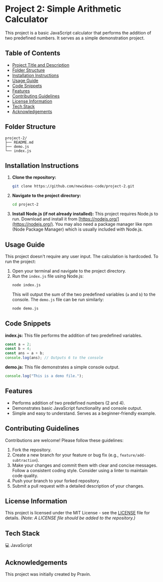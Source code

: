 # Project 2: Simple Arithmetic Calculator

This project is a basic JavaScript calculator that performs the addition of two predefined numbers. It serves as a simple demonstration project.

## Table of Contents

- [Project Title and Description](#project-title-and-description)
- [Folder Structure](#folder-structure)
- [Installation Instructions](#installation-instructions)
- [Usage Guide](#usage-guide)
- [Code Snippets](#code-snippets)
- [Features](#features)
- [Contributing Guidelines](#contributing-guidelines)
- [License Information](#license-information)
- [Tech Stack](#tech-stack)
- [Acknowledgements](#acknowledgements)


## Folder Structure

```
project-2/
├── README.md
├── demo.js
└── index.js
```

## Installation Instructions

1. **Clone the repository:**
   ```bash
   git clone https://github.com/newideas-code/project-2.git
   ```
2. **Navigate to the project directory:**
   ```bash
   cd project-2
   ```
3. **Install Node.js (if not already installed):** This project requires Node.js to run. Download and install it from [https://nodejs.org/](https://nodejs.org/).  You may also need a package manager like npm (Node Package Manager) which is usually included with Node.js.


## Usage Guide

This project doesn't require any user input. The calculation is hardcoded. To run the project:

1. Open your terminal and navigate to the project directory.
2. Run the `index.js` file using Node.js:
   ```bash
   node index.js
   ```
   This will output the sum of the two predefined variables (`a` and `b`) to the console.  The `demo.js` file can be run similarly:
   ```bash
   node demo.js
   ```


## Code Snippets

**index.js:** This file performs the addition of two predefined variables.

```javascript
const a = 2;
const b = 4;
const ans = a + b;
console.log(ans); // Outputs 6 to the console
```

**demo.js:** This file demonstrates a simple console output.

```javascript
console.log("This is a demo file.");
```

## Features

* Performs addition of two predefined numbers (2 and 4).
* Demonstrates basic JavaScript functionality and console output.
* Simple and easy to understand. Serves as a beginner-friendly example.

## Contributing Guidelines

Contributions are welcome! Please follow these guidelines:

1. Fork the repository.
2. Create a new branch for your feature or bug fix (e.g., `feature/add-subtraction`).
3. Make your changes and commit them with clear and concise messages. Follow a consistent coding style.  Consider using a linter to maintain code quality.
4. Push your branch to your forked repository.
5. Submit a pull request with a detailed description of your changes.


## License Information

This project is licensed under the MIT License - see the [LICENSE](LICENSE) file for details. *(Note:  A LICENSE file should be added to the repository.)*


## Tech Stack

💻 JavaScript

## Acknowledgements

This project was initially created by Pravin.
